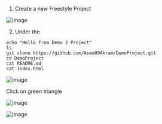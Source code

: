 1. Create a new Freestyle Project

![image](https://github.com/Asma09Akram/Jenkins/assets/124654068/a0a1ed08-2e4e-4f4e-89f7-1fde191b3504)

2. Under the 
```
echo "Hello from Demo 3 Project"
ls
git clone https://github.com/Asma09Akram/DemoProject.git
cd DemoProject
cat README.md
cat index.html
```


![image](https://github.com/Asma09Akram/Jenkins/assets/124654068/30ab0db8-41ed-41d0-8672-662b8727e99a)


Click on green triangle

![image](https://github.com/Asma09Akram/Jenkins/assets/124654068/7841b573-7932-4f19-8996-6b22cb1159a2)



![image](https://github.com/Asma09Akram/Jenkins/assets/124654068/9325150a-71bc-4177-a770-1b594e54b5a3)
